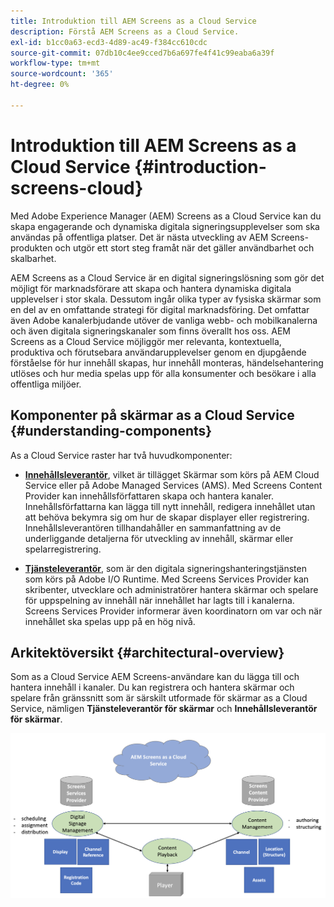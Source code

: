 ```yaml
---
title: Introduktion till AEM Screens as a Cloud Service
description: Förstå AEM Screens as a Cloud Service.
exl-id: b1cc0a63-ecd3-4d89-ac49-f384cc610cdc
source-git-commit: 07db10c4ee9cced7b6a697fe4f41c99eaba6a39f
workflow-type: tm+mt
source-wordcount: '365'
ht-degree: 0%

---
```



# Introduktion till AEM Screens as a Cloud Service {#introduction-screens-cloud}

Med Adobe Experience Manager (AEM) Screens as a Cloud Service kan du skapa engagerande och dynamiska digitala signeringsupplevelser som ska användas på offentliga platser. Det är nästa utveckling av AEM Screens-produkten och utgör ett stort steg framåt när det gäller användbarhet och skalbarhet.

AEM Screens as a Cloud Service är en digital signeringslösning som gör det möjligt för marknadsförare att skapa och hantera dynamiska digitala upplevelser i stor skala. Dessutom ingår olika typer av fysiska skärmar som en del av en omfattande strategi för digital marknadsföring. Det omfattar även Adobe kanalerbjudande utöver de vanliga webb- och mobilkanalerna och även digitala signeringskanaler som finns överallt hos oss. AEM Screens as a Cloud Service möjliggör mer relevanta, kontextuella, produktiva och förutsebara användarupplevelser genom en djupgående förståelse för hur innehåll skapas, hur innehåll monteras, händelsehantering utlöses och hur media spelas upp för alla konsumenter och besökare i alla offentliga miljöer.

## Komponenter på skärmar as a Cloud Service {#understanding-components}

As a Cloud Service raster har två huvudkomponenter:

* **[Innehållsleverantör](https://experienceleague.adobe.com/docs/experience-manager-cloud-service/content/screens-as-cloud-service/configure-screens-cloud/using-screens-content-provider.html)**, vilket är tillägget Skärmar som körs på AEM Cloud Service eller på Adobe Managed Services (AMS). Med Screens Content Provider kan innehållsförfattaren skapa och hantera kanaler. Innehållsförfattarna kan lägga till nytt innehåll, redigera innehållet utan att behöva bekymra sig om hur de skapar displayer eller registrering. Innehållsleverantören tillhandahåller en sammanfattning av de underliggande detaljerna för utveckling av innehåll, skärmar eller spelarregistrering.

* **[Tjänsteleverantör](https://experienceleague.adobe.com/docs/experience-manager-cloud-service/content/screens-as-cloud-service/configure-screens-cloud/navigating-to-screens-services-provider.html)**, som är den digitala signeringshanteringstjänsten som körs på Adobe I/O Runtime. Med Screens Services Provider kan skribenter, utvecklare och administratörer hantera skärmar och spelare för uppspelning av innehåll när innehållet har lagts till i kanalerna. Screens Services Provider informerar även koordinatorn om var och när innehållet ska spelas upp på en hög nivå.


## Arkitektöversikt {#architectural-overview}

Som as a Cloud Service AEM Screens-användare kan du lägga till och hantera innehåll i kanaler. Du kan registrera och hantera skärmar och spelare från gränssnitt som är särskilt utformade för skärmar as a Cloud Service, nämligen **Tjänsteleverantör för skärmar** och **Innehållsleverantör för skärmar**.

![bild](/help/screens-cloud/assets/architecture-screenscloud.png)
